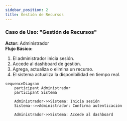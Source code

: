 ```yaml
---
sidebar_position: 2
title: Gestión de Recursos
---
```



### Caso de Uso: "Gestión de Recursos"

**Actor:** Administrador  
**Flujo Básico:**
1. El administrador inicia sesión.
2. Accede al dashboard de gestión.
3. Agrega, actualiza o elimina un recurso.
4. El sistema actualiza la disponibilidad en tiempo real.

``` mermaid
sequenceDiagram
    participant Administrador
    participant Sistema

    Administrador->>Sistema: Inicia sesión
    Sistema-->>Administrador: Confirma autenticación

    Administrador->>Sistema: Accede al dashboard
```